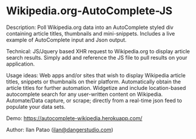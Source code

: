 # Wikipedia.org-AutoComplete-JS
Description: Poll Wikipedia.org data into an AutoComplete styled div containing article titles, thumbnails and mini-snippets. Includes a live example of AutoComplete input and Json output.

Technical: JS/Jquery based XHR request to Wikipedia.org to display article search results. Simply add and reference the JS file to pull results on your application.

Usage ideas: Web apps and/or sites that wish to display Wikipedia article titles, snippets or thumbnails on their platform. Automatically obtain the article titles for further automation. Widgetize and include location-based autocomplete search for any user-written content on Wikipedia. Automate/Data capture, or scrape; directly from a real-time json feed to populate your data sets.

Demo: https://autocomplete-wikipedia.herokuapp.com/

Author: Ilan Patao (ilan@dangerstudio.com)
